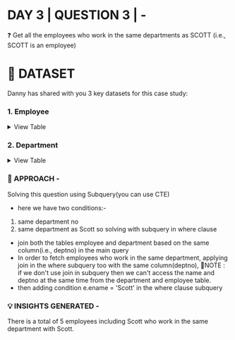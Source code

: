 # DAY 3 | QUESTION 3 | -
❓ Get all the employees who work in the same departments as SCOTT
(i.e., SCOTT is an employee)

 # **:file_folder: DATASET**
 Danny has shared with you 3 key datasets for this case study:
   ### **1. Employee**

 <details><summary>
 View Table
 </summary>
The employee_data table captures all the information of each employee comprising salary, department, job role, comission earned.

 | Emp_no  | Ename      | job        | mgr  | hiredate           | sal   | comm | deptno|
 | ------- | ---------- | ---------- | ---- | --------           | ----- | ---- | ----- |
 | 7934    |  MILLER    |CLERK       |7782  |1982-01-23 00:00:00 |  1300 | NULL |  10   |
 | 7902    |  FORD      |ANALYST     |7566  |1981-12-03 00:00:00 |  3000 | NULL |  20   |
 | 7900    |  JAMES     |CLERK       |7698  |1981-12-03 00:00:00 |   950 | NULL |  30   |
 | 7876    |  ADAMS     |CLERK       |7788  |1983-01-12 00:00:00 |  1100 | NULL |  20   |
 | 7844    |  TURNER    |SALESMAN    |7698  |1981-09-08 00:00:00 |  1500 |  0   |  30   |
 | 7839    |  KING      |PRESIDENT   |NULL  |1981-11-17 00:00:00 |  5000 | NULL |  10   |
 | 7788    |  SCOTT     |ANALYST     |7566  |1982-12-09 00:00:00 |  3000 | NULL |  20   |
 | 7782    |  CLARK     |MANAGER     |7839  |1981-06-09 00:00:00 |  2450 | NULL |  10   |
 | 7698    |  BLAKE     |MANAGER     |7839  |1981-05-01 00:00:00 |  2850 | NULL |  30   |
 | 7654    |  MARTIN    |SALESMAN    |7698  |1981-09-28 00:00:00 |  1250 | 1400 |  30   |
 | 7566    |  JONES     |MANAGER     |7839  |1981-04-02 00:00:00 |  2975 | NULL |  20   | 
 | 7521    |  WARD      |SALESMAN    |7698  |1981-02-22 00:00:00 |  1250 | 500  |  30   |
 | 7499    |  ALLEN     |SALESMAN    |7698  |1981-02-20 00:00:00 |  1600 | 300  |  30   |
 | 7369    |  SMITH     |CLERK       |7902  |1980-12-17 00:00:00 |   800 | NULL |  20   |

 </details>
 
  ### **2. Department**
  
  <details><summary>
 View Table
 </summary>
 The department table captures all the information of different department names with their department names.
  
| DEPTNO | DNAME      |    LOC   |
|--------|------------|----------|
|  10	   | ACCOUNTING	| NEW YORK |
|  20	   | RESEARCH	  | DALLAS   |
|  30	   | SALES      |	CHICAGO  |
|  40	   | OPERATIONS	| BOSTON   |
 
 </details>

### 🎯 APPROACH -
Solving this question using Subquery(you can use CTE)
- here we have two conditions:-
1. same department no
2. same department as Scott
so solving with subquery in where clause
- join both the tables employee and department based on the same column(i.e., deptno) in the main query
- In order to fetch employees who work in the same department,
applying join in the where subquery too with the same column(deptno),
📌NOTE : if we don't use join in subquery then we can't access the name and deptno at the same time from the department and employee table.
- then adding condition e.ename = 'Scott' in the where clause subquery

### 💡 INSIGHTS GENERATED -
There is a total of 5 employees including Scott who work in the same department with Scott.
